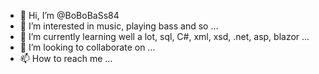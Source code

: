 - 👋 Hi, I’m @BoBoBaSs84
- 👀 I’m interested in music, playing bass and so ...
- 🌱 I’m currently learning well a lot, sql, C#, xml, xsd, .net, asp, blazor ...
- 💞️ I’m looking to collaborate on ...
- 📫 How to reach me ...

<!---
BoBoBaSs84/BoBoBaSs84 is a ✨ special ✨ repository because its `README.md` (this file) appears on your GitHub profile.
You can click the Preview link to take a look at your changes.
--->
